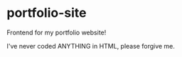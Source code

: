 # portfolio-site
Frontend for my portfolio website!

I've never coded ANYTHING in HTML, please forgive me.
